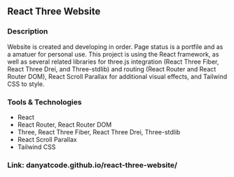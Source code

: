 ## React Three Website

### Description
 Website is created and developing in order. Page status is a portfile and as a amatuer for personal use. This project is using the React framework, as well as several related libraries for three.js integration (React Three Fiber, React Three Drei, and Three-stdlib) and routing (React Router and React Router DOM), React Scroll Parallax for additional visual effects, and Tailwind CSS to style. 

### Tools & Technologies
 * React
 * React Router, React Router DOM 
 * Three, React Three Fiber, React Three Drei, Three-stdlib
 * React Scroll Parallax
 * Tailwind CSS

### Link: danyatcode.github.io/react-three-website/
